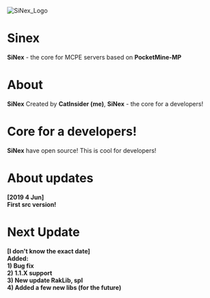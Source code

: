 ![SiNex_Logo](http://i.imgur.com/VEPVQGH.jpg)
# Sinex
<strong>SiNex</strong> - the core for MCPE servers based on <strong>PocketMine-MP</strong>
# About
**SiNex** Created by **CatInsider (me)**, __SiNex__ - the core for a developers!
# Core for a developers!
**SiNex** have open source! This is cool for developers!
# About updates
**[2019 4 Jun]**<br>
**First src version!**
# Next Update
**[I don't know the exact date]**<br>
**Added:**<br>
**1) Bug fix**<br>
**2) 1.1.X support**<br>
**3) New update RakLib, spl**<br>
**4) Added a few new libs (for the future)**
